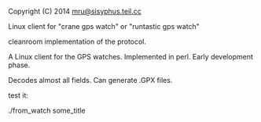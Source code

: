 Copyright (C) 2014 mru@sisyphus.teil.cc

Linux client for "crane gps watch" or "runtastic gps watch"

cleanroom implementation of the protocol.

A Linux client for the GPS watches. Implemented in perl. Early development phase.

Decodes almost all fields. Can generate .GPX files.



test it:

./from_watch some_title

